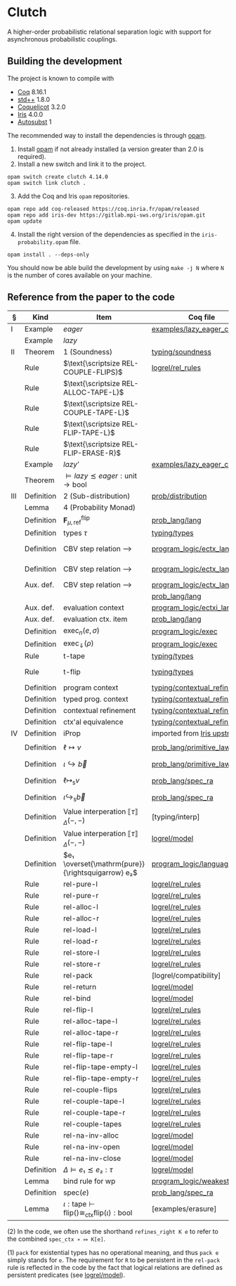 # Clutch
A higher-order probabilistic relational separation logic with support for asynchronous probabilistic couplings. 

## Building the development

The project is known to compile with
- [Coq](https://coq.inria.fr/) 8.16.1
- [std++](https://gitlab.mpi-sws.org/iris/stdpp) 1.8.0
- [Coquelicot](https://gitlab.inria.fr/coquelicot/coquelicot/) 3.2.0
- [Iris](https://gitlab.mpi-sws.org/iris/iris/) 4.0.0
- [Autosubst](https://github.com/coq-community/autosubst) 1

The recommended way to install the dependencies is through [opam](https://opam.ocaml.org/doc/Install.html).

1. Install [opam](https://opam.ocaml.org/doc/Install.html) if not already installed (a version greater than 2.0 is required).
2. Install a new switch and link it to the project.
```
opam switch create clutch 4.14.0
opam switch link clutch .
```
3. Add the Coq and Iris `opam` repositories.
```
opam repo add coq-released https://coq.inria.fr/opam/released
opam repo add iris-dev https://gitlab.mpi-sws.org/iris/opam.git
opam update
```
4. Install the right version of the dependencies as specified in the `iris-probability.opam` file.
```
opam install . --deps-only
```

You should now be able build the development by using `make -j N` where `N` is the number of cores available on your machine.

## Reference from the paper to the code

| §   | Kind       | Item                                                                                 | Coq file                       | Name                                      | Note |
|-----|------------|--------------------------------------------------------------------------------------|--------------------------------|-------------------------------------------|------|
| I   | Example    | $\mathit{eager}$                                                                     | [examples/lazy_eager_coin]     | `eager`                                   |      |
|     | Example    | $\mathit{lazy}$                                                                      |                                | `lazy`                                    |      |
| II  | Theorem    | 1 (Soundness)                                                                        | [typing/soundness]             | `refines_sound`                           |      |
|     | Rule       | $\text{\scriptsize REL-COUPLE-FLIPS}$                                                | [logrel/rel_rules]             | `refines_couple_flips`                    |      |
|     | Rule       | $\text{\scriptsize REL-ALLOC-TAPE-L}$                                                |                                | `refines_alloctape_l`                     |      |
|     | Rule       | $\text{\scriptsize REL-COUPLE-TAPE-L}$                                               |                                | `refines_couple_tape_flip`                |      |
|     | Rule       | $\text{\scriptsize REL-FLIP-TAPE-L}$                                                 |                                | `refines_flip_l`                          |      |
|     | Rule       | $\text{\scriptsize REL-FLIP-ERASE-R}$                                                |                                | `refines_couple_flips_r`                  |      |
|     | Example    | $\mathit{lazy'}$                                                                     | [examples/lazy_eager_coin]     | `lazy_with_tape`                          |      |
|     | Theorem    | $\vDash \mathit{lazy} \precsim \mathit{eager} : \text{unit} \rightarrow \text{bool}$ |                                | `lazy_eager_refinement`                   |      |
| III | Definition | 2 (Sub-distribution)                                                                 | [prob/distribution]            | `distr`                                   |      |
|     | Lemma      | 4 (Probability Monad)                                                                |                                | `dret_id_right`, etc.                     |      |
|     | Definition | $\mathbf{F}_{\mu{},\text{ref}}^\text{flip}$                                          | [prob_lang/lang]               | `expr`, `val`, `state`, `cfg`             |      |
|     | Definition | types *τ*                                                                            | [typing/types]                 | `type`                                    |      |
|     | Definition | CBV step relation ⟶                                                                  | [program_logic/ectx_language]  | `prim_step` (by lifting `head_step`)      |      |
|     | Definition | CBV step relation ⟶                                                                  | [program_logic/ectx_language]  | `prim_step` (by lifting `head_step`)      |      |
|     | Aux. def.  | CBV step relation ⟶                                                                  | [program_logic/ectx_language]  | `state_step`                              |      |
|     |            |                                                                                      | [prob_lang/lang]               | `head_step`                               |      |
|     | Aux. def.  | evaluation context                                                                   | [program_logic/ectxi_language] | `ectx = list ectx_item`                   |      |
|     | Aux. def.  | evaluation ctx. item                                                                 | [prob_lang/lang]               | `ectx_item`                               |      |
|     | Definition | $\text{exec}_n(e,σ)$                                                                 | [program_logic/exec]           | `exec`                                    |      |
|     | Definition | $\text{exec}_\Downarrow{}(ρ)$                                                        | [program_logic/exec]           | `lim_exec_val`                            |      |
|     | Rule       | t-tape                                                                               | [typing/types]                 | `TAllocTape` (part of `typed`)            |      |
|     | Rule       | t-flip                                                                               | [typing/types]                 | `TFlip`, `TFlipU` (part of `typed`)       |      |
|     | Definition | program context                                                                      | [typing/contextual_refinement] | `ctx_item`                                |      |
|     | Definition | typed prog. context                                                                  | [typing/contextual_refinement] | `typed_ctx_item`                          |      |
|     | Definition | contextual refinement                                                                | [typing/contextual_refinement] | `ctx_refines`                             |      |
|     | Definition | ctx'al equivalence                                                                   | [typing/contextual_refinement] | `ctx_equiv`                               |      |
| IV  | Definition | iProp                                                                                | imported from [Iris upstream]  | `iProp`                                   |      |
|     | Definition | $\ell \mapsto v$                                                                     | [prob_lang/primitive_laws]     | `ghost_map_elem prelocGS_heap`            |      |
|     | Definition | $\iota \hookrightarrow{} \vec{b}$                                                    | [prob_lang/primitive_laws]     | `ghost_map_elem prelocGS_tapes`           |      |
|     | Definition | $\ell \mapsto_{\mathsf{s}} v$                                                        | [prob_lang/spec_ra]            | `ghost_map_elem specGS_heap`              |      |
|     | Definition | $\iota \hookrightarrow_{\mathsf{s}} \vec{b}$                                         | [prob_lang/spec_ra]            | `ghost_map_elem specGS_tapes`             |      |
|     | Definition | Value interperation $⟦ τ ⟧_Δ(-,-)$                                                   | [typing/interp]                | `interp`                                  |      |
|     | Definition | Value interperation $⟦ τ ⟧_Δ(-,-)$                                                   | [logrel/model]                 | `lrel_bool`, `lrel_ref`, `lrel_tape`, etc |      |
|     | Definition | $e₁ \overset{\mathrm{pure}}{\rightsquigarrow} e₂$                                    | [program_logic/language]       | `PureExec`                                |      |
|     | Rule       | rel-pure-l                                                                           | [logrel/rel_rules]             | `refines_pure_l`                          |      |
|     | Rule       | rel-pure-r                                                                           | [logrel/rel_rules]             | `refines_pure_r`                          |      |
|     | Rule       | rel-alloc-l                                                                          | [logrel/rel_rules]             | `refines_alloc_l`                         |      |
|     | Rule       | rel-alloc-r                                                                          | [logrel/rel_rules]             | `refines_alloc_r`                         |      |
|     | Rule       | rel-load-l                                                                           | [logrel/rel_rules]             | `refines_load_l`                          |      |
|     | Rule       | rel-load-r                                                                           | [logrel/rel_rules]             | `refines_load_r`                          |      |
|     | Rule       | rel-store-l                                                                          | [logrel/rel_rules]             | `refines_store_l`                         |      |
|     | Rule       | rel-store-r                                                                          | [logrel/rel_rules]             | `refines_store_r`                         |      |
|     | Rule       | rel-pack                                                                             | [logrel/compatibility]         | `refines_pack`                            | (1)  |
|     | Rule       | rel-return                                                                           | [logrel/model]                 | `refines_ret`                             |      |
|     | Rule       | rel-bind                                                                             | [logrel/model]                 | `refines_bind`                            |      |
|     | Rule       | rel-flip-l                                                                           | [logrel/rel_rules]             | `refines_flipU_l`                         |      |
|     | Rule       | rel-alloc-tape-l                                                                     | [logrel/rel_rules]             | `refines_alloctape_l`                     |      |
|     | Rule       | rel-alloc-tape-r                                                                     | [logrel/rel_rules]             | `refines_alloctape_r`                     |      |
|     | Rule       | rel-flip-tape-l                                                                      | [logrel/rel_rules]             | `refines_flip_l`                          |      |
|     | Rule       | rel-flip-tape-r                                                                      | [logrel/rel_rules]             | `refines_flip_r`                          |      |
|     | Rule       | rel-flip-tape-empty-l                                                                | [logrel/rel_rules]             | `refines_flip_empty_l`                    |      |
|     | Rule       | rel-flip-tape-empty-r                                                                | [logrel/rel_rules]             | `refines_flip_empty_r`                    |      |
|     | Rule       | rel-couple-flips                                                                     | [logrel/rel_rules]             | `refines_couple_flips`                    |      |
|     | Rule       | rel-couple-tape-l                                                                    | [logrel/rel_rules]             |                                           |      |
|     | Rule       | rel-couple-tape-r                                                                    | [logrel/rel_rules]             |                                           |      |
|     | Rule       | rel-couple-tapes                                                                     | [logrel/rel_rules]             | `refines_couple_tapes`                    |      |
|     | Rule       | rel-na-inv-alloc                                                                     | [logrel/model]                 | `refines_na_alloc`                        |      |
|     | Rule       | rel-na-inv-open                                                                      | [logrel/model]                 | `refines_na_inv`                          |      |
|     | Rule       | rel-na-inv-close                                                                     | [logrel/model]                 | `refines_na_close`                        |      |
|     | Definition | $Δ \vDash e₁ \precsim e₂ : τ$                                                        | [logrel/model]                 | `refines_def`                             |      |
|     | Lemma      | bind rule for wp                                                                     | [program_logic/weakestpre]     | `wp_bind`                                 |      |
|     | Definition | $\text{spec}(e)$                                                                     | [prob_lang/spec_ra]            | `⤇ e` (`spec_prog_frag`)                  |      |
|     | Lemma      | $ι : \text{tape} ⊢ \text{flip} () ≅_{\text{ctx}} \text{flip}(ι) : \text{bool}$       | [examples/erasure]             | `flip_erasure_ctx`                        |      |

(2) In the code, we often use the shorthand `refines_right K e` to refer to the combined `spec_ctx ∗ ⤇ K[e]`.

(1) `pack` for existential types has no operational meaning, and thus `pack e` simply stands for `e`. The requirement for `R` to be persistent in the `rel-pack` rule is reflected in the code by the fact that logical relations are defined as persistent predicates (see [logrel/model]).


[examples/lazy_eager_coin]: theories/examples/lazy_eager_coin.v
[logrel/rel_rules]: theories/logrel/rel_rules.v
[prob/distribution]: theories/prob/distribution.v
[prob_lang/lang]: theories/prob_lang/lang.v
[program_logic/ectx_language]: theories/program_logic/ectx_language.v
[program_logic/ectxi_language]: theories/program_logic/ectxi_language.v
[program_logic/exec]: theories/program_logic/exec.v
[program_logic/weakestpre]: theories/program_logic/weakestpre.v
[program_logic/language]: theories/program_logic/language.v
[typing/contextual_refinement]: theories/typing/contextual_refinement.v
[typing/soundness]: theories/typing/soundness.v
[typing/types]: theories/typing/types.v
[prob_lang/primitive_laws]: theories/prob_lang/primitive_laws.v
[prob_lang/spec_ra]: theories/prob_lang/spec_ra.v
[logrel/model]: theories/logrel/model.v

[iris upstream]: https://gitlab.mpi-sws.org/iris/iris/-/blob/master/iris/base_logic/lib/iprop.v
